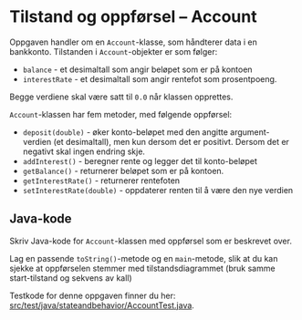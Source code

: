 # Tilstand og oppførsel – Account

Oppgaven handler om en `Account`-klasse, som håndterer data i en bankkonto. Tilstanden i `Account`-objekter er som følger:

- `balance` - et desimaltall som angir beløpet som er på kontoen
- `interestRate` - et desimaltall som angir rentefot som prosentpoeng.

Begge verdiene skal være satt til `0.0` når klassen opprettes.

`Account`-klassen har fem metoder, med følgende oppførsel:

- `deposit(double)` - øker konto-beløpet med den angitte argument-verdien (et desimaltall), men kun dersom det er positivt. Dersom det er negativt skal ingen endring skje.
- `addInterest()` - beregner rente og legger det til konto-beløpet
- `getBalance()` - returnerer beløpet som er på kontoen.
- `getInterestRate()` - returnerer rentefoten
- `setInterestRate(double)` - oppdaterer renten til å være den nye verdien

## Java-kode

Skriv Java-kode for `Account`-klassen med oppførsel som er beskrevet over.

Lag en passende `toString()`-metode og en `main`-metode, slik at du kan sjekke at oppførselen stemmer med tilstandsdiagrammet (bruk samme start-tilstand og sekvens av kall)

Testkode for denne oppgaven finner du her: [src/test/java/stateandbehavior/AccountTest.java](../../src/test/java/stateandbehavior/AccountTest.java).
